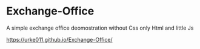 # Exchange-Office

A simple exchange office deomostration without Css only Html and little Js



https://urke011.github.io/Exchange-Office/
